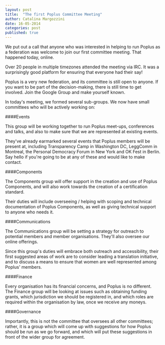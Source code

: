 ```yaml
---
layout: post
title:  "The first Poplus Committee Meeting"
author: Catalina Margozzini
date: 16-05-2014
categories: post
published: true
---
```


We put out a call that anyone who was interested in helping to run Poplus as a federation was welcome to join our first committee meeting. That happened today, online. 

Over 20 people in multiple timezones attended the meeting via IRC. It was a surprisingly good platform for ensuring that everyone had their say!

Poplus is a very new federation, and its committee is still open to anyone. If you want to be part of the decision-making, there is still time to get involved. Join the Google Group and make yourself known.

In today's meeting, we formed several sub-groups. We now have small committees who will be actively working on:

####Events

This group will be working together to run Poplus meet-ups, conferences and talks, and also to make sure that we are represented at existing events.

They've already earmarked several events that Poplus members will be present at, including Transparency Camp in Washington DC, LeggComm in Montreal,  the Personal Democracy Forum in New York and OK Fest in Berlin. Say hello if you're going to be at any of these and would like to make contact.

####Components

The Components group will offer support in the creation and use of Poplus Components, and will also work towards the creation of a certification standard.

Their duties will include overseeing / helping with scoping and technical documentation of Poplus Components, as well as giving technical support to anyone who needs it.

####Communications

The Communications group will be setting a strategy for outreach to potential members and member organisations. They'll also oversee our online offerings.

Since this group's duties will embrace both outreach and accessibility, their first suggested areas of work are to consider leading a translation initiative, and to discuss a means to ensure that women are well represented among Poplus' members.

####Finance

Every organisation has its financial concerns, and Poplus is no different. The Finance group will be looking at issues such as obtaining funding grants, which jurisdiction we should be registered in, and which roles are required within the organisation by law, once we receive any moneys.

####Governance

Importantly, this is not the committee that oversees all other committees; rather, it is a group which will come up with suggestions for how Poplus should be run as we go forward, and which will put these suggestions in front of the wider group for agreement.
